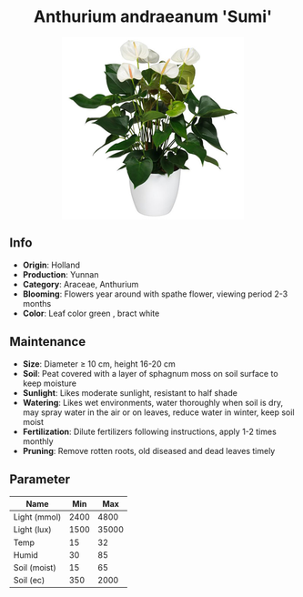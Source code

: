 <h1 align='center'>Anthurium andraeanum 'Sumi'</h1>
<p align="center">
    <img 
        align='center'
        width='320'
        src="../images/anthurium andraeanum sumi.png" 
        alt='Anthurium andraeanum 'Sumi'' />
</p>

## Info

 - **Origin**: Holland
 - **Production**: Yunnan
 - **Category**: Araceae, Anthurium
 - **Blooming**: Flowers year around with spathe flower, viewing period 2-3 months
 - **Color**: Leaf color green , bract white

## Maintenance

 - **Size**: Diameter ≥ 10 cm, height 16-20 cm
 - **Soil**: Peat covered with a layer of sphagnum moss on soil surface to keep moisture
 - **Sunlight**: Likes moderate sunlight, resistant to half shade
 - **Watering**: Likes wet environments, water thoroughly when soil is dry, may spray water in the air or on leaves, reduce water in winter, keep soil moist
 - **Fertilization**: Dilute fertilizers following instructions, apply 1-2 times monthly
 - **Pruning**: Remove rotten roots, old diseased and dead leaves timely

## Parameter

| Name         | Min  | Max   |
|--------------|------|-------|
| Light (mmol) | 2400 | 4800  |
| Light (lux)  | 1500 | 35000 |
| Temp         | 15    | 32    |
| Humid        | 30   | 85    |
| Soil (moist) | 15   | 65    |
| Soil (ec)    | 350  | 2000  |